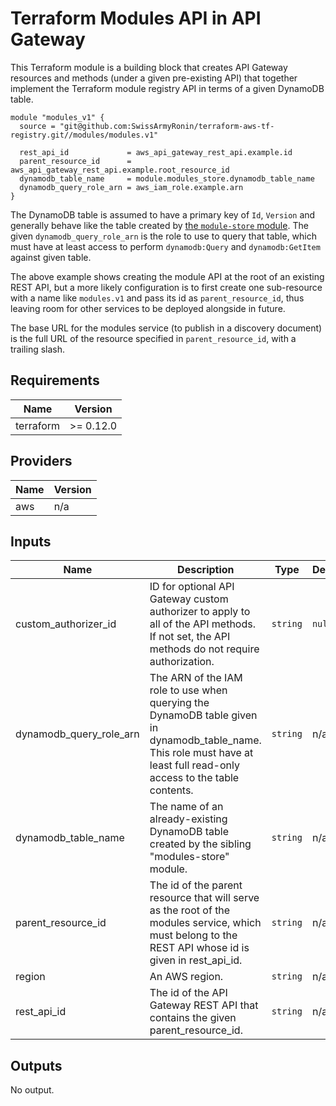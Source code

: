 # Terraform Modules API in API Gateway

This Terraform module is a building block that creates API Gateway resources
and methods (under a given pre-existing API) that together implement the
Terraform module registry API in terms of a given DynamoDB table.

```hcl
module "modules_v1" {
  source = "git@github.com:SwissArmyRonin/terraform-aws-tf-registry.git//modules/modules.v1"

  rest_api_id             = aws_api_gateway_rest_api.example.id
  parent_resource_id      = aws_api_gateway_rest_api.example.root_resource_id
  dynamodb_table_name     = module.modules_store.dynamodb_table_name
  dynamodb_query_role_arn = aws_iam_role.example.arn
}
```

The DynamoDB table is assumed to have a primary key of `Id`, `Version` and
generally behave like the table created by [the `module-store` module](../module-store).
The given `dynamodb_query_role_arn` is the role to use to query that table,
which must have at least access to perform `dynamodb:Query` and `dynamodb:GetItem`
against given table.

The above example shows creating the module API at the root of an existing
REST API, but a more likely configuration is to first create one sub-resource
with a name like `modules.v1` and pass its id as `parent_resource_id`, thus
leaving room for other services to be deployed alongside in future.

The base URL for the modules service (to publish in a discovery document) is
the full URL of the resource specified in `parent_resource_id`, with a trailing
slash.

<!-- BEGINNING OF PRE-COMMIT-TERRAFORM DOCS HOOK -->
## Requirements

| Name | Version |
|------|---------|
| terraform | >= 0.12.0 |

## Providers

| Name | Version |
|------|---------|
| aws | n/a |

## Inputs

| Name | Description | Type | Default | Required |
|------|-------------|------|---------|:--------:|
| custom\_authorizer\_id | ID for optional API Gateway custom authorizer to apply to all of the API methods. If not set, the API methods do not require authorization. | `string` | `null` | no |
| dynamodb\_query\_role\_arn | The ARN of the IAM role to use when querying the DynamoDB table given in dynamodb\_table\_name. This role must have at least full read-only access to the table contents. | `string` | n/a | yes |
| dynamodb\_table\_name | The name of an already-existing DynamoDB table created by the sibling "modules-store" module. | `string` | n/a | yes |
| parent\_resource\_id | The id of the parent resource that will serve as the root of the modules service, which must belong to the REST API whose id is given in rest\_api\_id. | `string` | n/a | yes |
| region | An AWS region. | `string` | n/a | yes |
| rest\_api\_id | The id of the API Gateway REST API that contains the given parent\_resource\_id. | `string` | n/a | yes |

## Outputs

No output.

<!-- END OF PRE-COMMIT-TERRAFORM DOCS HOOK -->
